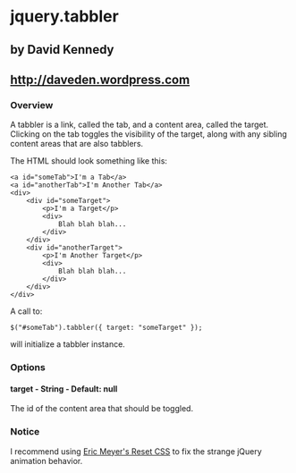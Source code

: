 # jquery.tabbler
## by David Kennedy
## http://daveden.wordpress.com

### Overview

A tabbler is a link, called the tab, and a content area, called the target. Clicking on the tab toggles the visibility of the target, along with any sibling content areas that are also tabblers.

The HTML should look something like this:

    <a id="someTab">I'm a Tab</a>
    <a id="anotherTab">I'm Another Tab</a>
    <div>
        <div id="someTarget">
            <p>I'm a Target</p>
            <div>
                Blah blah blah...
            </div>
        </div>
        <div id="anotherTarget">
            <p>I'm Another Target</p>
            <div>
                Blah blah blah...
            </div>
        </div>
    </div>

A call to:

    $("#someTab").tabbler({ target: "someTarget" });

will initialize a tabbler instance.

### Options

#### target - String - Default: null
The id of the content area that should be toggled.

### Notice

I recommend using [Eric Meyer's Reset CSS](http://meyerweb.com/eric/tools/css/reset) to fix the strange jQuery animation behavior.